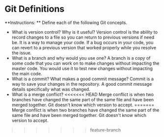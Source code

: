 # Git Definitions

**Instructions: ** Define each of the following Git concepts.

* What is version control?  Why is it useful?
	Version control is the ability to record changes to a file so you can return to previous versions if need be. It is a way to manage your code. If a bug occurs in your code, you can revert to a previous version that worked properly while you resolve the issue.
* What is a branch and why would you use one?
	A branch is a copy of some code that you can work on to make changes without impacting the master code. You would use it to test new changes without impacting the main code.
* What is a commit? What makes a good commit message?
	Commit is a way to save your changes in the repository. A good commit message details specifically what was changed. 
* What is a merge conflict?
<<<<<<< HEAD
	Merge conflict is when two branches have changed the same part of the same file and have been merged together. Git doesn't know which version to accept. 
=======
	Merge conflict is when two branches have changed the same part of the same file and have been merged together. Git doesn't know which version to accept.  
>>>>>>> feature-branch
